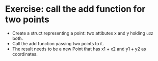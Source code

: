 # Exercise: call the add function for two points

* Create a struct representing a point: two attibutes x and y holding `u32` both.
* Call the add function passing two points to it.
* The result needs to be a new Point that has x1 + x2 and y1 + y2 as coordinates.


